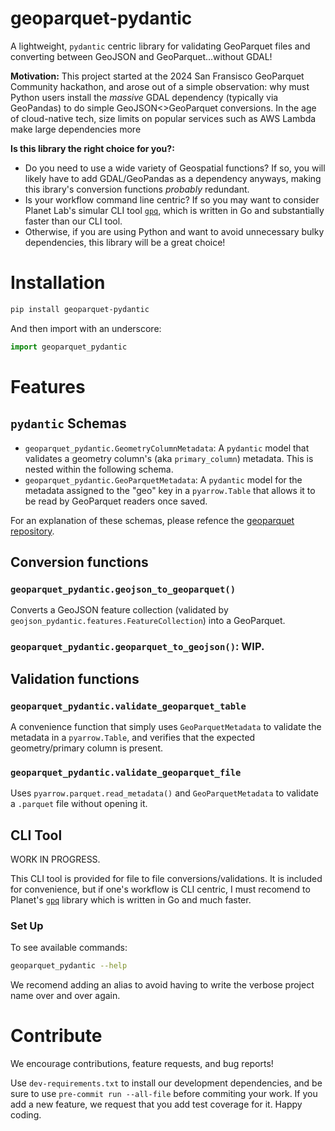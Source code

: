 # geoparquet-pydantic

A lightweight, `pydantic` centric library for validating GeoParquet files and converting between GeoJSON and GeoParquet...without GDAL!

**Motivation:** This project started at the 2024 San Fransisco GeoParquet Community hackathon, and arose out of a simple observation:
why must Python users install the *massive* GDAL dependency (typically via GeoPandas) to do simple GeoJSON<>GeoParquet conversions.
In the age of cloud-native tech, size limits on popular services such as AWS Lambda make large dependencies more

**Is this library the right choice for you?:**
* Do you need to use a wide variety of Geospatial functions? If so, you will likely have to add GDAL/GeoPandas as a dependency anyways,
making this ibrary's conversion functions *probably* redundant.
* Is your workflow command line centric? If so you may want to consider Planet Lab's simular CLI tool [`gpq`](https://github.com/planetlabs/gpq),
which is written in Go and substantially faster than our CLI tool.
* Otherwise, if you are using Python and want to avoid unnecessary bulky dependencies, this library will be a great choice!

# Installation

```bash
pip install geoparquet-pydantic
```

And then import with an underscore:
```python
import geoparquet_pydantic
```

# Features

## `pydantic` Schemas

* `geoparquet_pydantic.GeometryColumnMetadata`: A `pydantic` model that validates a
geometry column's (aka `primary_column`) metadata. This is nested within the following schema.
* `geoparquet_pydantic.GeoParquetMetadata`: A `pydantic` model for the metadata assigned to the "geo" key in a `pyarrow.Table`
that allows it to be read by GeoParquet readers once saved.

For an explanation of these schemas, please refence the [geoparquet repository](https://github.com/opengeospatial/geoparquet/blob/main/format-specs/geoparquet.md).

## Conversion functions

### `geoparquet_pydantic.geojson_to_geoparquet()`

Converts a GeoJSON feature collection (validated by `geojson_pydantic.features.FeatureCollection`) into a GeoParquet.

### `geoparquet_pydantic.geoparquet_to_geojson()`: WIP.

## Validation functions

### `geoparquet_pydantic.validate_geoparquet_table`
A convenience function that simply uses `GeoParquetMetadata` to validate the metadata in a `pyarrow.Table`,
and verifies that the expected geometry/primary column is present.

### `geoparquet_pydantic.validate_geoparquet_file`
Uses `pyarrow.parquet.read_metadata()` and `GeoParquetMetadata` to validate a `.parquet` file without opening it.


## CLI Tool

WORK IN PROGRESS.

This CLI tool is provided for file to file conversions/validations. It is included for convenience,
but if one's workflow is CLI centric, I must recomend to Planet's [`gpq`](https://github.com/planetlabs/gpq) library which is written in Go and much faster.

### Set Up

To see available commands:
```bash
geoparquet_pydantic --help
```

We recomend adding an alias to avoid having to write the verbose project name over and over again.

# Contribute

We encourage contributions, feature requests, and bug reports!

Use `dev-requirements.txt` to install our development dependencies, and be sure to use `pre-commit run --all-file` before commiting your work. If you add a new feature, we request that you add test coverage for it. Happy coding.
